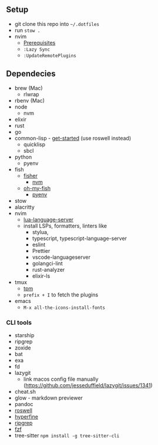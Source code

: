 ## Setup
- git clone this repo into `~/.dotfiles`
- run `stow .`
- nvim
  - [Prerequisites](https://github.com/neovim/neovim/wiki/Building-Neovim#build-prerequisites)
  - `:Lazy Sync`
  - `:UpdateRemotePlugins`

## Dependecies
- brew (Mac)
  - rlwrap
- rbenv (Mac)
- node
  - nvm
- elixir
- rust
- go
- common-lisp - [get-started](https://lisp-lang.org/learn/getting-started/) (use roswell instead)
  - quicklisp
  - sbcl
- python
  - pyenv
- fish
  - [fisher](https://github.com/jorgebucaran/fisher)
    - [nvm](https://github.com/jorgebucaran/nvm.fish)
  - [oh-my-fish](https://github.com/oh-my-fish/oh-my-fish)
    - [pyenv](https://github.com/oh-my-fish/plugin-pyenv)
- stow
- alacritty
- nvim
  - [lua-language-server](https://github.com/sumneko/lua-language-server/wiki/Getting-Started)
  - install LSPs, formatters, linters like
    - stylua,
    - typescript, typescript-language-server
    - eslint
    - Prettier
    - vscode-languageserver
    - golangci-lint
    - rust-analyzer
    - elixir-ls
- tmux
  - [tpm](https://github.com/tmux-plugins/tpm)
  - `prefix + I` to fetch the plugins
- emacs
  - `M-x all-the-icons-install-fonts`

### CLI tools

- starship
- ripgrep
- zoxide
- bat
- exa
- fd
- lazygit
  - link macos config file manually (https://github.com/jesseduffield/lazygit/issues/1341)
- cheat.sh
- glow - markdown previewer
- pandoc
- [roswell](https://github.com/roswell/roswell)
- [hyperfine](https://github.com/sharkdp/hyperfine)
- [ripgrep](https://github.com/BurntSushi/ripgrep#installation)
- [fzf](https://github.com/junegunn/fzf)
- tree-sitter `npm install -g tree-sitter-cli`
